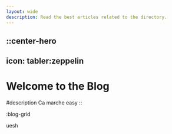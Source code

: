 ```yaml
---
layout: wide
description: Read the best articles related to the directory.
---
```


::center-hero
---
icon: tabler:zeppelin
---
# Welcome to the Blog

#description
Ca marche easy
::

:blog-grid

uesh
